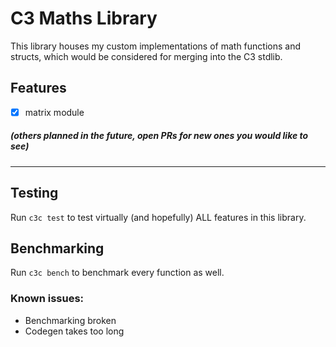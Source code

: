 # C3 Maths Library
This library houses my custom implementations of math functions and structs, which would be considered for merging into the C3 stdlib.
## Features
- [X] matrix module
##### (others planned in the future, open PRs for new ones you would like to see)
---
## Testing
Run `c3c test` to test virtually (and hopefully) ALL features in this library.
## Benchmarking
Run `c3c bench` to benchmark every function as well.
### Known issues:
- Benchmarking broken
- Codegen takes too long
